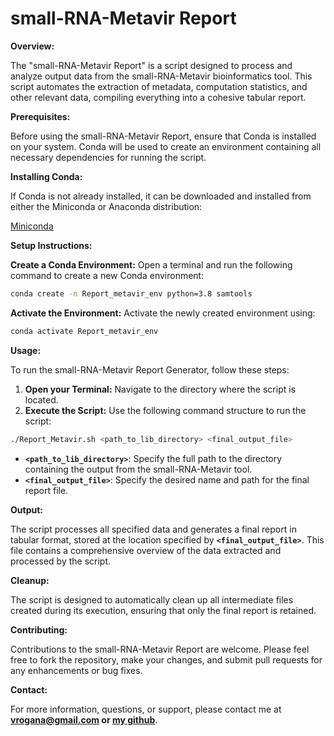 # small-RNA-Metavir Report

**Overview:**

The "small-RNA-Metavir Report" is a script designed to process and analyze output data from the small-RNA-Metavir bioinformatics tool. This script automates the extraction of metadata, computation statistics, and other relevant data, compiling everything into a cohesive tabular report.

**Prerequisites:**

Before using the small-RNA-Metavir Report, ensure that Conda is installed on your system. Conda will be used to create an environment containing all necessary dependencies for running the script.

**Installing Conda:**

If Conda is not already installed, it can be downloaded and installed from either the Miniconda or Anaconda distribution:

[Miniconda](https://docs.anaconda.com/free/miniconda/)

**Setup Instructions:**

**Create a Conda Environment:**
Open a terminal and run the following command to create a new Conda environment:

```bash
conda create -n Report_metavir_env python=3.8 samtools
```

**Activate the Environment:**
Activate the newly created environment using:

```bash
conda activate Report_metavir_env
```

**Usage:**

To run the small-RNA-Metavir Report Generator, follow these steps:

1. **Open your Terminal:**
Navigate to the directory where the script is located.
2. **Execute the Script:**
Use the following command structure to run the script:

```bash
./Report_Metavir.sh <path_to_lib_directory> <final_output_file>
```

- **`<path_to_lib_directory>`**: Specify the full path to the directory containing the output from the small-RNA-Metavir tool.
- **`<final_output_file>`**: Specify the desired name and path for the final report file.

**Output:**

The script processes all specified data and generates a final report in tabular format, stored at the location specified by **`<final_output_file>`**. This file contains a comprehensive overview of the data extracted and processed by the script.

**Cleanup:**

The script is designed to automatically clean up all intermediate files created during its execution, ensuring that only the final report is retained.

**Contributing:**

Contributions to the small-RNA-Metavir Report are welcome. Please feel free to fork the repository, make your changes, and submit pull requests for any enhancements or bug fixes.

**Contact:**

For more information, questions, or support, please contact me at **[vrogana@gmail.com](mailto:vrogana@gmail.com) or [my github](https://github.com/v-rogana)**.